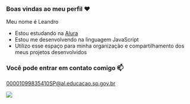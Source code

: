 ### Boas vindas ao meu perfil ❤️

Meu nome é Leandro
- Estou estudando na [Alura](https://www.alura.com.br)
- Estou me desenvolvendo na linguagem JavaScript
- Utilizo esse espaço para minha organização e compartilhamento dos meus projetos desenvolvidos

### Você pode entrar em contato comigo 📫

00001099835410SP@al.educacao.sp.gov.br


![](https://media1.tenor.com/m/pnA5ORIr55IAAAAC/yes-daumen-hoch.gif)

